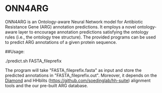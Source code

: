 # ONN4ARG

ONN4ARG is an Ontology-aware Neural Network model for Antibiotic Resistance Gene (ARG) annotation predictions. It employs a novel ontology-aware layer to encourage annotation predictions satisfying the ontology rules (i.e., the ontology tree structure). The provided programs can be used to predict ARG annotations of a given protein sequence.

##Usage:

./predict.sh FASTA_fileprefix

The program will take "FASTA_fileprefix.fasta" as input and store the predicted annotations in "FASTA_fileprefix.out". Moreover, it depends on the [Diamond](https://github.com/bbuchfink/diamond) and HHblits (https://github.com/soedinglab/hh-suite) alignment tools and the our pre-built ARG database.



